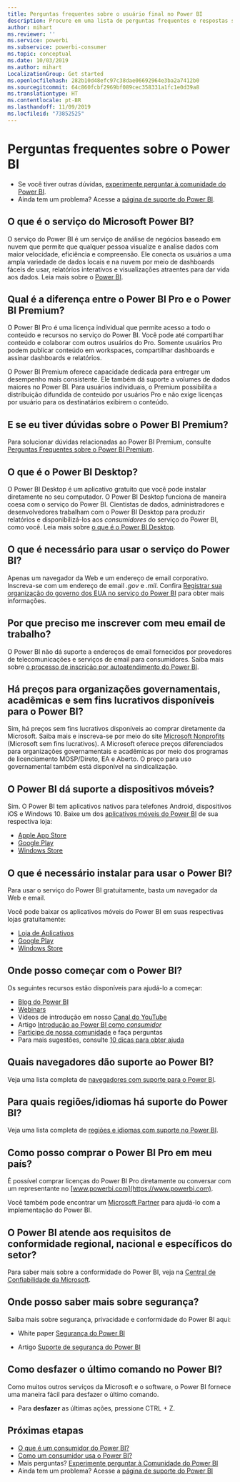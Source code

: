 ```yaml
---
title: Perguntas frequentes sobre o usuário final no Power BI
description: Procure em uma lista de perguntas frequentes e respostas sobre o serviço do Power BI e os aplicativos móveis do Power BI.
author: mihart
ms.reviewer: ''
ms.service: powerbi
ms.subservice: powerbi-consumer
ms.topic: conceptual
ms.date: 10/03/2019
ms.author: mihart
LocalizationGroup: Get started
ms.openlocfilehash: 282b10d48efc97c38dae06692964e3ba2a7412b0
ms.sourcegitcommit: 64c860fcbf2969bf089cec358331a1fc1e0d39a8
ms.translationtype: HT
ms.contentlocale: pt-BR
ms.lasthandoff: 11/09/2019
ms.locfileid: "73852525"
---
```

# <a name="frequently-asked-questions-about-power-bi"></a>Perguntas frequentes sobre o Power BI

* Se você tiver outras dúvidas, [experimente perguntar à comunidade do Power BI](https://community.powerbi.com/).
* Ainda tem um problema? Acesse a [página de suporte do Power BI](https://powerbi.microsoft.com/support/).

## <a name="what-is-the-microsoft-power-bi-service"></a>O que é o serviço do Microsoft Power BI?

O serviço do Power BI é um serviço de análise de negócios baseado em nuvem que permite que qualquer pessoa visualize e analise dados com maior velocidade, eficiência e compreensão. Ele conecta os usuários a uma ampla variedade de dados locais e na nuvem por meio de dashboards fáceis de usar, relatórios interativos e visualizações atraentes para dar vida aos dados. Leia mais sobre o [Power BI](../fundamentals/power-bi-overview.md).

## <a name="whats-the-difference-between-power-bi-pro-and-power-bi-premium"></a>Qual é a diferença entre o Power BI Pro e o Power BI Premium?

O Power BI Pro é uma licença individual que permite acesso a todo o conteúdo e recursos no serviço do Power BI. Você pode até compartilhar conteúdo e colaborar com outros usuários do Pro. Somente usuários Pro podem publicar conteúdo em workspaces, compartilhar dashboards e assinar dashboards e relatórios.

O Power BI Premium oferece capacidade dedicada para entregar um desempenho mais consistente. Ele também dá suporte a volumes de dados maiores no Power BI. Para usuários individuais, o Premium possibilita a distribuição difundida de conteúdo por usuários Pro e não exige licenças por usuário para os destinatários exibirem o conteúdo.

## <a name="what-if-i-have-questions-about-power-bi-premium"></a>E se eu tiver dúvidas sobre o Power BI Premium?

Para solucionar dúvidas relacionadas ao Power BI Premium, consulte [Perguntas Frequentes sobre o Power BI Premium](../service-premium-faq.md).

## <a name="what-is-power-bi-desktop"></a>O que é o Power BI Desktop?

O Power BI Desktop é um aplicativo gratuito que você pode instalar diretamente no seu computador. O Power BI Desktop funciona de maneira coesa com o serviço do Power BI.  Cientistas de dados, administradores e desenvolvedores trabalham com o Power BI Desktop para produzir relatórios e disponibilizá-los aos *consumidores* do serviço do Power BI, como você. Leia mais sobre [o que é o Power BI Desktop](../desktop-what-is-desktop.md).

## <a name="what-do-i-need-to-use-the-power-bi-service"></a>O que é necessário para usar o serviço do Power BI?

Apenas um navegador da Web e um endereço de email corporativo. Inscreva-se com um endereço de email *.gov* e *.mil*. Confira [Registrar sua organização do governo dos EUA no serviço do Power BI](../service-govus-signup.md) para obter mais informações.

## <a name="why-do-i-have-to-sign-up-with-my-work-email"></a>Por que preciso me inscrever com meu email de trabalho?

O Power BI não dá suporte a endereços de email fornecidos por provedores de telecomunicações e serviços de email para consumidores. Saiba mais sobre [o processo de inscrição por autoatendimento do Power BI](../service-self-service-signup-for-power-bi.md).

## <a name="is-government-academic-and-nonprofit-pricing-available-for-power-bi"></a>Há preços para organizações governamentais, acadêmicas e sem fins lucrativos disponíveis para o Power BI?

Sim, há preços sem fins lucrativos disponíveis ao comprar diretamente da Microsoft. Saiba mais e inscreva-se por meio do site [Microsoft Nonprofits](https://www.microsoft.com/nonprofits/power-bi) (Microsoft sem fins lucrativos). A Microsoft oferece preços diferenciados para organizações governamentais e acadêmicas por meio dos programas de licenciamento MOSP/Direto, EA e Aberto. O preço para uso governamental também está disponível na sindicalização.

## <a name="does-power-bi-support-mobile-devices"></a>O Power BI dá suporte a dispositivos móveis?

Sim. O Power BI tem aplicativos nativos para telefones Android, dispositivos iOS e Windows 10. Baixe um dos [aplicativos móveis do Power BI](https://powerbi.microsoft.com/mobile) de sua respectiva loja:  

* [Apple App Store](https://go.microsoft.com/fwlink/?LinkId=526218)
* [Google Play](https://go.microsoft.com/fwlink/?LinkID=544867&clcid=0x409)
* [Windows Store](https://go.microsoft.com/fwlink/?LinkId=526478)

## <a name="what-do-i-need-to-install-to-use-power-bi"></a>O que é necessário instalar para usar o Power BI?

Para usar o serviço do Power BI gratuitamente, basta um navegador da Web e email.

Você pode baixar os aplicativos móveis do Power BI em suas respectivas lojas gratuitamente:

* [Loja de Aplicativos](https://go.microsoft.com/fwlink/?LinkId=526218)
* [Google Play](https://go.microsoft.com/fwlink/?LinkID=544867&clcid=0x409)
* [Windows Store](https://go.microsoft.com/fwlink/?LinkId=526478)

## <a name="where-do-i-get-started-with-power-bi"></a>Onde posso começar com o Power BI?

Os seguintes recursos estão disponíveis para ajudá-lo a começar:

* [Blog do Power BI](https://blogs.msdn.com/b/powerbi/)
* [Webinars](../webinars.md)
* Vídeos de introdução em nosso [Canal do YouTube](https://www.youtube.com/user/mspowerbi)
* Artigo [Introdução ao Power BI como *consumidor*](power-bi-consumer-landing.md)
* [Participe de nossa comunidade](https://community.powerbi.com/) e faça perguntas
* Para mais sugestões, consulte [10 dicas para obter ajuda](../service-tips-for-finding-help.md)

## <a name="what-browsers-does-power-bi-support"></a>Quais navegadores dão suporte ao Power BI?

Veja uma lista completa de [navegadores com suporte para o Power BI](../service-browser-support.md).

## <a name="what-regions-and-languages-does-power-bi-support"></a>Para quais regiões/idiomas há suporte do Power BI?

Veja uma lista completa de [regiões e idiomas com suporte no Power BI](../supported-languages-countries-regions.md).

## <a name="how-can-i-buy-power-bi-pro-in-my-country"></a>Como posso comprar o Power BI Pro em meu país?

É possível comprar licenças do Power BI Pro diretamente ou conversar com um representante no [www.powerbi.com](https://www.powerbi.com).

Você também pode encontrar um [Microsoft Partner](https://partner.microsoft.com/) para ajudá-lo com a implementação do Power BI.

## <a name="does-power-bi-meet-national-regional-and-industry-specific-compliance-requirements"></a>O Power BI atende aos requisitos de conformidade regional, nacional e específicos do setor?

Para saber mais sobre a conformidade do Power BI, veja na [Central de Confiabilidade da Microsoft](https://go.microsoft.com/fwlink/?LinkId=785324).

## <a name="where-can-i-learn-more-about-security"></a>Onde posso saber mais sobre segurança?

Saiba mais sobre segurança, privacidade e conformidade do Power BI aqui:

* White paper [Segurança do Power BI](https://go.microsoft.com/fwlink/?LinkId=829185)

* Artigo [Suporte de segurança do Power BI](../service-admin-power-bi-security.md)

## <a name="how-do-i-undo-in-power-bi"></a>Como desfazer o último comando no Power BI?

Como muitos outros serviços da Microsoft e o software, o Power BI fornece uma maneira fácil para desfazer o último comando.

* Para **desfazer** as últimas ações, pressione CTRL + Z.

## <a name="next-steps"></a>Próximas etapas

* [O que é um consumidor do Power BI?](end-user-consumer.md)
* [Como um consumidor usa o Power BI?](end-user-reading-view.md)
* Mais perguntas? [Experimente perguntar à Comunidade do Power BI](https://community.powerbi.com/)
* Ainda tem um problema? Acesse a [página de suporte do Power BI](https://powerbi.microsoft.com/support/)